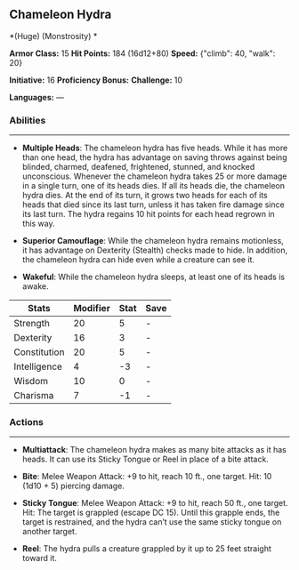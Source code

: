 ## Chameleon Hydra
*(Huge) (Monstrosity) *

**Armor Class:** 15
**Hit Points:** 184 (16d12+80)
**Speed:** {"climb": 40, "walk": 20}

**Initiative:** 16
**Proficiency Bonus:**
**Challenge:** 10

**Languages:** —

### Abilities
 --- 
- **Multiple Heads**: The chameleon hydra has five heads. While it has more than one head, the hydra has advantage on saving throws against being blinded, charmed, deafened, frightened, stunned, and knocked unconscious. Whenever the chameleon hydra takes 25 or more damage in a single turn, one of its heads dies. If all its heads die, the chameleon hydra dies. At the end of its turn, it grows two heads for each of its heads that died since its last turn, unless it has taken fire damage since its last turn. The hydra regains 10 hit points for each head regrown in this way.

- **Superior Camouflage**: While the chameleon hydra remains motionless, it has advantage on Dexterity (Stealth) checks made to hide. In addition, the chameleon hydra can hide even while a creature can see it.

- **Wakeful**: While the chameleon hydra sleeps, at least one of its heads is awake.



| Stats | Modifier | Stat | Save
| ---- | ---- | ---- | ---- |
| Strength | 20 | 5 | - |
| Dexterity | 16 | 3 | - |
| Constitution | 20 | 5 | - |
| Intelligence | 4 | -3 | - |
| Wisdom | 10 | 0 | - |
| Charisma | 7 | -1 | - |

### Actions
 --- 
- **Multiattack**: The chameleon hydra makes as many bite attacks as it has heads. It can use its Sticky Tongue or Reel in place of a bite attack.

- **Bite**: Melee Weapon Attack: +9 to hit, reach 10 ft., one target. Hit: 10 (1d10 + 5) piercing damage.

- **Sticky Tongue**: Melee Weapon Attack: +9 to hit, reach 50 ft., one target. Hit: The target is grappled (escape DC 15). Until this grapple ends, the target is restrained, and the hydra can’t use the same sticky tongue on another target.

- **Reel**: The hydra pulls a creature grappled by it up to 25 feet straight toward it.

